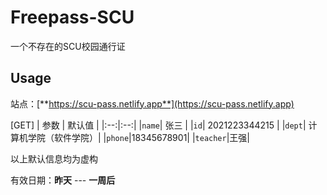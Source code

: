 # Freepass-SCU

一个不存在的SCU校园通行证

## Usage

站点：[**https://scu-pass.netlify.app**](https://scu-pass.netlify.app)

[GET]
| 参数 | 默认值 |
|:--:|:--:|
|`name`| 张三 |
|`id`| 2021223344215 |
|`dept`| 计算机学院（软件学院）|
|`phone`|18345678901|
|`teacher`|王强|

以上默认信息均为虚构

有效日期：**昨天** --- **一周后**

